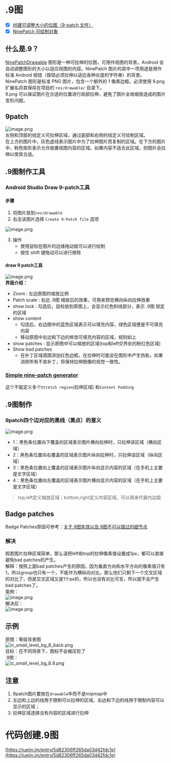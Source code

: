 # .9图
- [x] [创建可调整大小的位图（9-patch 文件）](https://developer.android.com/studio/write/draw9patch)
- [x] [NinePatch 可绘制对象](https://developer.android.com/guide/topics/graphics/drawables?hl=zh-cn#nine-patch)
## 什么是.9？
[NinePatchDrawable](https://developer.android.com/reference/android/graphics/drawable/NinePatchDrawable?hl=zh-cn) 图形是一种可拉伸的位图，可用作视图的背景。Android 会自动调整图形的大小以适应视图的内容。NinePatch 图片的其中一项用途是用作标准 Android 按钮（按钮必须拉伸以适应各种长度的字符串）的背景。NinePatch 图形是标准 PNG 图片，包含一个额外的 1 像素边框。必须使用 9.png 扩展名将其保存在项目的 `res/drawable/` 目录下。<br />9.png 可以保证图片在合适的位置进行局部拉伸，避免了图片全局缩放造成的图片变形问题。
## 9patch
![image.png](https://cdn.nlark.com/yuque/0/2023/png/694278/1682503774630-84505203-a3de-4ef3-a869-bac0e5cd6809.png#averageHue=%23e6ecf5&clientId=u6aed4acd-485f-4&from=paste&id=ud855c924&originHeight=355&originWidth=439&originalType=url&ratio=1&rotation=0&showTitle=false&size=23660&status=done&style=none&taskId=u1f0085f4-1e23-4812-91fa-1d825982a03&title=)<br />左侧和顶部的线定义可拉伸区域，通过底部和右侧的线定义可绘制区域。<br />在上方的图片中，灰色虚线表示图片中为了拉伸图片而复制的区域。在下方的图片中，粉色矩形表示允许放置视图内容的区域。如果内容不适合此区域，则图片会拉伸以使其合适。
## .9图制作工具
### Android Studio Draw 9-patch工具
#### 步骤

1. 将图片放到`res/drawable`
2. 右击该图片选择 `Create 9-Patch file` 选项

![image.png](https://cdn.nlark.com/yuque/0/2023/png/694278/1682503089733-a195a4fd-13cf-475e-a1d4-d6b8933f123f.png#averageHue=%233d4144&clientId=u6aed4acd-485f-4&from=paste&height=88&id=u0bf46386&originHeight=88&originWidth=346&originalType=binary&ratio=1&rotation=0&showTitle=false&size=4489&status=done&style=none&taskId=u34e3f180-6e3c-48fe-b55e-e019863798c&title=&width=346)

3. 操作
   - 使用鼠标在图片的边缘拖动就可以进行绘制
   - 按住 shift 键拖动可以进行擦除
#### draw 9 patch工具
![image.png](https://cdn.nlark.com/yuque/0/2023/png/694278/1682504521921-e3fd96cb-3fb9-4a9d-bfb7-c13a2acd2951.png#averageHue=%239bb8a1&clientId=u6aed4acd-485f-4&from=paste&height=271&id=u1d7f519b&originHeight=551&originWidth=900&originalType=binary&ratio=1&rotation=0&showTitle=false&size=61155&status=done&style=none&taskId=uf8c45357-a104-401c-bc45-d5b9f91d873&title=&width=442)<br />**界面介绍：**

- Zoom : 左边原图的缩放比例
- Patch scale : 右边 .9图 缩放后的效果，可用来预览横向纵向拉伸效果
- show lock : 勾选后，鼠标放到原图上，会显示红色斜线部分，表示 .9图 锁定的区域
- show content
   - 勾选后，右边图中的蓝色区域表示可以填充内容，绿色区域便是不可填充内容
   - 移动原图中右边和下边的修改可填充内容的区域，规则如上
- show patches : 显示原图中可以缩放的区域(top和left交界处的粉红色区域)
- Show bad patches
   - 在补丁区域周围添加红色边框，在拉伸时可能会在图形中产生伪影。如果消除所有不良补丁，将保持拉伸图像的视觉一致性。
### [Simple nine-patch generator](https://romannurik.github.io/AndroidAssetStudio/nine-patches.html#source.type=image&sourceDensity=640&name=lv_1019)
这个不能定义多个`Stretch region`(拉伸区域) 和`Content Padding`
## .9图制作
### 9patch四个边对应的黑线（黑点）的意义
![image.png](https://cdn.nlark.com/yuque/0/2023/png/694278/1682504321872-0e9ad274-3698-431d-a2bb-761e896ccb8d.png#averageHue=%23bababa&clientId=u6aed4acd-485f-4&from=paste&height=203&id=u807db90b&originHeight=389&originWidth=502&originalType=url&ratio=1&rotation=0&showTitle=false&size=10739&status=done&style=none&taskId=u09a60f73-71b1-4cfd-9dc6-94f646fffe0&title=&width=262)

- 1：黑色条位置向下覆盖的区域表示图片横向拉伸时，只拉伸该区域（横向区域）
- 2：黑色条位置向右覆盖的区域表示图片纵向拉伸时，只拉伸该区域（纵向区域）
- 3：黑色条位置向上覆盖的区域表示图片纵向显示内容的区域（在手机上主要是文字区域）
- 4：黑色条位置向左覆盖的区域表示图片横向显示内容的区域（在手机上主要是文字区域）
> top,left定义缩放区域；bottom,right定义内容区域，可以用来代替内边距

## Badge patches
Badge Patches原因可参考：[关于.9图失效以及.9图不可以错过的细节点](https://blog.csdn.net/z302766296/article/details/104005464)
### 解决
假若图片拉伸区域简单，那么请把left和top的拉伸像素值设置成1px，都可以直接避免bad patches的产生。<br />解释：按照上面bad patches产生的原因，因为垂直方向和水平方向的像素值只有1，所以group也只有一个，不能作为横纵向对比。那么他们只剩下一个交叉区域的对比了，但是交叉区域又是1个px的，所以也没有对比可言，所以就不会产生bad patches了。<br />案例：<br />![image.png](https://cdn.nlark.com/yuque/0/2023/png/694278/1682508807067-0dd8fefc-4059-4800-a58e-4700f1055146.png#averageHue=%232e3638&clientId=u6aed4acd-485f-4&from=paste&height=247&id=u4ce9cf6f&originHeight=247&originWidth=474&originalType=binary&ratio=1&rotation=0&showTitle=false&size=16714&status=done&style=none&taskId=ufa3b8393-8e5e-4dc0-b62f-839803135f0&title=&width=474)<br />解决后：<br />![image.png](https://cdn.nlark.com/yuque/0/2023/png/694278/1682508841307-9b229ebf-cced-4438-8009-e316db84aaec.png#averageHue=%2337403b&clientId=u6aed4acd-485f-4&from=paste&height=232&id=uc8d81172&originHeight=232&originWidth=431&originalType=binary&ratio=1&rotation=0&showTitle=false&size=16092&status=done&style=none&taskId=u334d9d72-393e-40b4-b299-54396255766&title=&width=431)
## 示例
原图：等级背景图<br />![ic_small_level_bg_8_back.png](https://cdn.nlark.com/yuque/0/2023/png/694278/1682576558203-87be3261-7161-4419-88c1-89dc96785fd9.png#averageHue=%23d4e8dc&clientId=u60d1d8ab-ea2c-4&from=paste&height=66&id=ub7107910&originHeight=66&originWidth=147&originalType=binary&ratio=1&rotation=0&showTitle=false&size=10807&status=done&style=none&taskId=u87ca7c90-2442-488a-b230-f983f7d8219&title=&width=147)<br />目标：在不同场景下，图标不会被压贬了<br />.9图：<br />![ic_small_level_bg_8.9.png](https://cdn.nlark.com/yuque/0/2023/png/694278/1682576573516-a331cc43-a705-42d9-a0b5-70da1ce63b41.png#averageHue=%23d9f4dd&clientId=u60d1d8ab-ea2c-4&from=paste&height=68&id=ud8b831ce&originHeight=68&originWidth=149&originalType=binary&ratio=1&rotation=0&showTitle=false&size=11998&status=done&style=none&taskId=u2c6f22bd-5ef7-4393-a81d-b151d2bfd82&title=&width=149)
## 注意

1. 9patch图片要放在`drawable`中而不是mipmap中
2. 左边和上边的线用于限制可以拉伸的区域，右边和下边的线用于限制内容可以显示的区域；
3. 拉伸区域选择没有内容的区域进行拉伸
# 代码创建.9图
[https://juejin.im/entry/5d82306ff265da03d42fdc1e](https://juejin.im/entry/5d82306ff265da03d42fdc1e)
